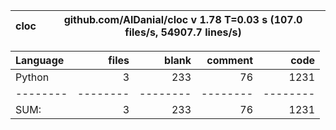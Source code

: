 cloc|github.com/AlDanial/cloc v 1.78  T=0.03 s (107.0 files/s, 54907.7 lines/s)
--- | ---

Language|files|blank|comment|code
:-------|-------:|-------:|-------:|-------:
Python|3|233|76|1231
--------|--------|--------|--------|--------
SUM:|3|233|76|1231
